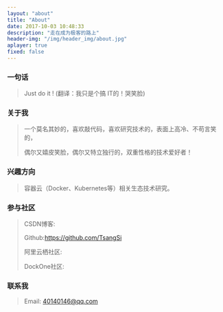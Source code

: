 ```yaml
---
layout: "about"
title: "About"
date: 2017-10-03 10:48:33
description: "走在成为极客的路上"
header-img: "/img/header_img/about.jpg"
aplayer: true
fixed: false
---
```


### 一句话

>Just do it !    (翻译：我只是个搞 IT的！哭笑脸)

### 关于我

>一个莫名其妙的，喜欢敲代码，喜欢研究技术的，表面上高冷、不苟言笑的，
>
>偶尔又嬉皮笑脸，偶尔又特立独行的，双重性格的技术爱好者！

### 兴趣方向

> 容器云（Docker、Kubernetes等）相关生态技术研究。

### 参与社区

 > CSDN博客:
 >
 > Github:https://github.com/TsangSi
 >
 > 阿里云栖社区:
 >
 > DockOne社区:

### 联系我

>Email: 40140146@qq.com

